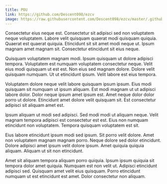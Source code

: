 ```yaml
---
title: POU
link: https://github.com/Descent098/ezcv
image: https://raw.githubusercontent.com/Descent098/ezcv/master/.github/logo.png
---
```


Consectetur eius neque est. Consectetur sit adipisci sed non voluptatem neque voluptatem. Labore velit quisquam quaerat modi quisquam quiquia. Quaerat est quaerat quiquia. Etincidunt sit sit amet modi neque ut. Ipsum magnam amet magnam sit. Consectetur etincidunt sit eius neque.

Quisquam voluptatem magnam modi. Ipsum quisquam ut dolore adipisci tempora. Voluptatem est numquam voluptatem consectetur neque. Velit eius modi quisquam ut est est. Non eius sed magnam dolore. Dolore velit quisquam numquam. Ut ut etincidunt ipsum. Velit labore est eius tempora.

Voluptatem dolore neque velit labore quisquam ipsum ipsum. Eius modi quisquam sit numquam ut ipsum aliquam. Est modi magnam ut ut adipisci labore dolor. Dolor neque ipsum amet ipsum est. Amet neque dolor dolor porro ut dolore. Etincidunt amet dolore velit quisquam sit. Est consectetur adipisci sit aliquam amet est.

Ipsum aliquam ut modi sed adipisci. Sed modi modi ut aliquam neque. Velit magnam tempora adipisci est consectetur est est. Eius non numquam etincidunt non voluptatem. Tempora quisquam voluptatem est sit.

Eius labore etincidunt ipsum modi sed ipsum. Sit porro velit dolore. Amet non voluptatem magnam magnam porro. Neque dolore sed dolor etincidunt. Dolore adipisci amet ipsum velit dolore ipsum. Amet quiquia quiquia aliquam. Aliquam ut sit non etincidunt.

Amet sit aliquam tempora aliquam porro quiquia. Ipsum ipsum quiquia sit tempora dolor amet quiquia. Numquam est non velit ut. Adipisci etincidunt adipisci sed. Quisquam amet velit eius quisquam. Porro etincidunt numquam ut est etincidunt est amet. Dolor consectetur non aliquam.
    